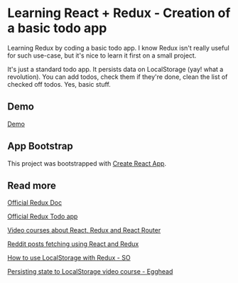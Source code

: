 
# Learning React + Redux - Creation of a basic todo app

Learning Redux by coding a basic todo app. I know Redux isn't really useful for such use-case, but it's nice to learn it first on a small project.

It's just a standard todo app. It persists data on LocalStorage (yay! what a revolution). You can add todos, check them if they're done, clean the list of checked off todos. Yes, basic stuff.

## Demo

[Demo](http://experiment.louwii.fr/react-redux-learning-basic-todo/)

## App Bootstrap

This project was bootstrapped with [Create React App](https://github.com/facebookincubator/create-react-app).

## Read more

[Official Redux Doc](http://redux.js.org/)

[Official Redux Todo app](https://github.com/reactjs/redux/tree/master/examples/todos)

[Video courses about React, Redux and React Router](https://learnredux.com/)

[Reddit posts fetching using React and Redux](https://github.com/reactjs/redux/blob/master/docs/advanced/ExampleRedditAPI.md)

[How to use LocalStorage with Redux - SO](http://stackoverflow.com/a/37690899/1740412)

[Persisting state to LocalStorage video course - Egghead](https://egghead.io/lessons/javascript-redux-persisting-the-state-to-the-local-storage#/tab-transcript)
